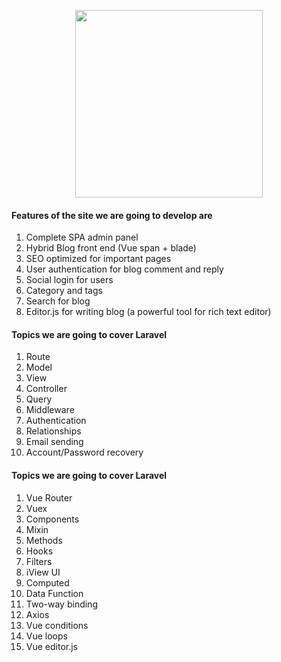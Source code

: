<p align="center"><a href="https://laravel.com" target="_blank"><img src="https://warlord0blog.files.wordpress.com/2018/03/vue-laravel.png" width="300"></a></p>

#### Features of the site we are going to develop are
1. Complete SPA admin panel 
1. Hybrid Blog front end (Vue span + blade)
1. SEO optimized for important pages
1. User authentication for blog comment and reply
1. Social login for users
1. Category and tags
1. Search for blog
1. Editor.js for writing blog (a powerful tool for rich text editor)

#### Topics we are going to cover Laravel
1. Route
1. Model
1. View
1. Controller
1. Query
1. Middleware
1. Authentication
1. Relationships
1. Email sending
1. Account/Password recovery

#### Topics we are going to cover Laravel
1. Vue Router
1. Vuex
1. Components
1. Mixin
1. Methods
1. Hooks
1. Filters
1. iView UI
1. Computed
1. Data Function
1. Two-way binding
1. Axios
1. Vue conditions
1. Vue loops
1. Vue editor.js

